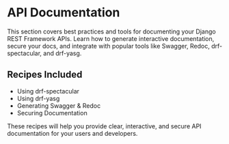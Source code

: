 # API Documentation

This section covers best practices and tools for documenting your Django REST Framework APIs. Learn how to generate interactive documentation, secure your docs, and integrate with popular tools like Swagger, Redoc, drf-spectacular, and drf-yasg.

## Recipes Included

- Using drf-spectacular
- Using drf-yasg
- Generating Swagger & Redoc
- Securing Documentation

These recipes will help you provide clear, interactive, and secure API documentation for your users and developers. 